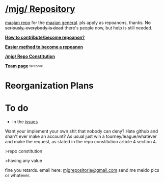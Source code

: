 # [/mjg/ Repository](https://repo.riichi.moe)

[maajan repo](https://repo.riichi.moe) for the [maajan general](https://boards.4channel.org/vg/catalog#s=mjg). pls apply as repoanons, thanks. ~~No seriously, everybody is dead~~ there's people now, but help is still needed.

[**How to contribute/become repoanon?**](https://github.com/vg-mjg/mjg-repo/blob/master/CONTRIBUTING.md)

[**Easier method to become a repoanon**](https://files.riichi.moe/mjg/books%20(en)/tulpa%20creation%20guide.pdf)

[**/mjg/ Repo Constitution**](https://github.com/vg-mjg/mjg-repo/blob/master/CONSTITUTION.md)

[**Team page**](https://github.com/orgs/vg-mjg/teams/repoanons) <sub><sup>facebook...</sup></sub>

# Reorganization Plans

# To do
- in the [issues](https://github.com/vg-mjg/mjg-repo/issues)

Want your implement your own shit that nobody can deny? Hate github and shan't ever make an account? As usual just win a tourney/league/whatever and make the request, as stated in the repo constitution article 4 section 4.

\>repo constitution

\>having any value

fine you retards. email here: mjgrepositorie@gmail.com
send me meido pics or whatever.

